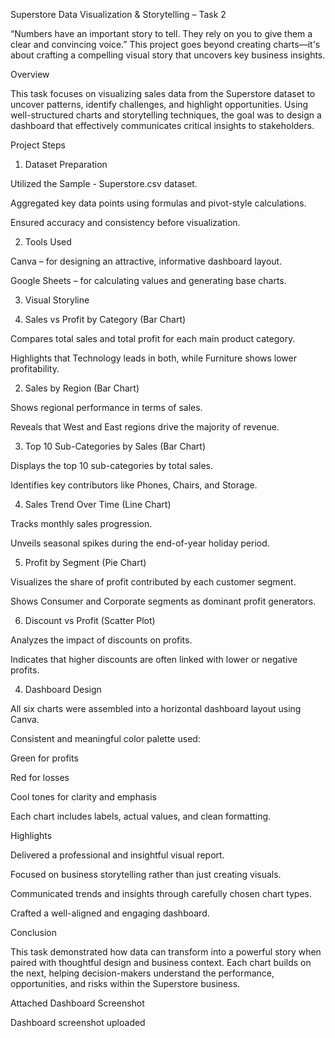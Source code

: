 Superstore Data Visualization & Storytelling – Task 2

“Numbers have an important story to tell. They rely on you to give them a clear and convincing voice.”
This project goes beyond creating charts—it's about crafting a compelling visual story that uncovers key business insights.

Overview

This task focuses on visualizing sales data from the Superstore dataset to uncover patterns, identify challenges, and highlight opportunities. Using well-structured charts and storytelling techniques, the goal was to design a dashboard that effectively communicates critical insights to stakeholders.

Project Steps

1. Dataset Preparation

Utilized the Sample - Superstore.csv dataset.

Aggregated key data points using formulas and pivot-style calculations.

Ensured accuracy and consistency before visualization.


2. Tools Used

Canva – for designing an attractive, informative dashboard layout.

Google Sheets – for calculating values and generating base charts.


3. Visual Storyline

1. Sales vs Profit by Category (Bar Chart)

Compares total sales and total profit for each main product category.

Highlights that Technology leads in both, while Furniture shows lower profitability.


2. Sales by Region (Bar Chart)

Shows regional performance in terms of sales.

Reveals that West and East regions drive the majority of revenue.


3. Top 10 Sub-Categories by Sales (Bar Chart)

Displays the top 10 sub-categories by total sales.

Identifies key contributors like Phones, Chairs, and Storage.


4. Sales Trend Over Time (Line Chart)

Tracks monthly sales progression.

Unveils seasonal spikes during the end-of-year holiday period.


5. Profit by Segment (Pie Chart)

Visualizes the share of profit contributed by each customer segment.

Shows Consumer and Corporate segments as dominant profit generators.


6. Discount vs Profit (Scatter Plot)

Analyzes the impact of discounts on profits.

Indicates that higher discounts are often linked with lower or negative profits.


4. Dashboard Design

All six charts were assembled into a horizontal dashboard layout using Canva.

Consistent and meaningful color palette used:

Green for profits

Red for losses

Cool tones for clarity and emphasis


Each chart includes labels, actual values, and clean formatting.

Highlights

Delivered a professional and insightful visual report.

Focused on business storytelling rather than just creating visuals.

Communicated trends and insights through carefully chosen chart types.

Crafted a well-aligned and engaging dashboard.

Conclusion

This task demonstrated how data can transform into a powerful story when paired with thoughtful design and business context.
Each chart builds on the next, helping decision-makers understand the performance, opportunities, and risks within the Superstore business.

Attached Dashboard Screenshot


Dashboard screenshot uploaded 
